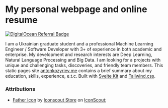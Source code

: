 # My personal webpage and online resume

[![DigitalOcean Referral Badge](https://web-platforms.sfo2.digitaloceanspaces.com/WWW/Badge%202.svg)](https://www.digitalocean.com/?refcode=7367a160fb6b&utm_campaign=Referral_Invite&utm_medium=Referral_Program&utm_source=badge)

I am a Ukrainian graduate student and a professional Machine Learning Engineer / Software Developer with 3+ of experience in both academic and enterprise. My development and research interests are Deep Learning, Natural Language Processing and Big Data. I am looking for a projects with unique and challenging tasks, discoveries, and friendly team members. This static pages site [antonkozyriev.me](https://antonkozyriev.me) contains a brief summary about my education, skills, experience, e.t.c. Built with [Svelte Kit](https://kit.svelte.dev/) and [Tailwind.css](https://tailwindcss.com).

### Attributions

- [Father Icon](https://iconscout.com/icons/father) by [Iconscout Store](https://iconscout.com/contributors/iconscout) on [IconScout](https://iconscout.com);
